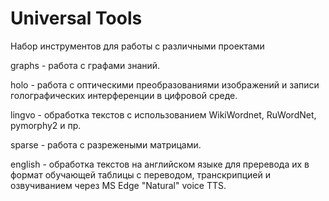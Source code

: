 # Universal Tools
Набор инструментов для работы с различными проектами 


graphs - работа с графами знаний.

holo - работа с оптическими преобразованиями изображений и записи голографических интерференции в цифровой среде.

lingvo - обработка текстов с использованием WikiWordnet, RuWordNet, pymorphy2 и пр.

sparse - работа с разрежеными матрицами.

english - обработка текстов на английском языке для преревода их в формат обучающей таблицы с переводом, транскрипцией и озвучиванием через MS Edge "Natural" voice TTS.

